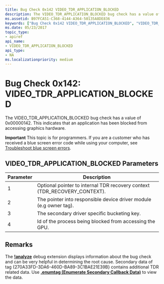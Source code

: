 ```yaml
---
title: Bug Check 0x142 VIDEO_TDR_APPLICATION_BLOCKED
description: The VIDEO_TDR_APPLICATION_BLOCKED bug check has a value of 0x00000142. This indicates that an application has been blocked from accessing graphics hardware.
ms.assetid: B97FCA51-C368-4144-A364-50135A8DE836
keywords: ["Bug Check 0x142 VIDEO_TDR_APPLICATION_BLOCKED", "VIDEO_TDR_APPLICATION_BLOCKED"]
ms.date: 05/23/2017
topic_type:
- apiref
api_name:
- VIDEO_TDR_APPLICATION_BLOCKED
api_type:
- NA
ms.localizationpriority: medium
---
```


# Bug Check 0x142: VIDEO\_TDR\_APPLICATION\_BLOCKED


The VIDEO\_TDR\_APPLICATION\_BLOCKED bug check has a value of 0x00000142. This indicates that an application has been blocked from accessing graphics hardware.

**Important** This topic is for programmers. If you are a customer who has received a blue screen error code while using your computer, see [Troubleshoot blue screen errors](https://windows.microsoft.com/windows-10/troubleshoot-blue-screen-errors).

## VIDEO\_TDR\_APPLICATION\_BLOCKED Parameters


| Parameter | Description                                                                 |
|-----------|-----------------------------------------------------------------------------|
| 1         | Optional pointer to internal TDR recovery context (TDR\_RECOVERY\_CONTEXT). |
| 2         | The pointer into responsible device driver module (e.g owner tag).          |
| 3         | The secondary driver specific bucketing key.                                |
| 4         | Id of the process being blocked from accessing the GPU.                     |

 

Remarks
-------

The [**!analyze**](https://docs.microsoft.com/en-us/windows-hardware/drivers/debugger/-analyze) debug extension displays information about the bug check and can be very helpful in determining the root cause.
Secondary data of tag {270A33FD-3DA6-460D-BA89-3C1BAE21E39B} contains additional TDR related data. Use [**.enumtag (Enumerate Secondary Callback Data)**](-enumtag--enumerate-secondary-callback-data-.md) to view the data.

 

 




